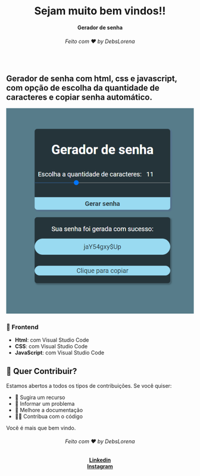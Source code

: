 <div align="center">
  <h1>Sejam muito bem vindos!!</h1>
  <strong>Gerador de senha</strong>
  <h6>Feito com ❤️ by DebsLorena</h6>
</div>
<br>


## Gerador de senha com html, css e javascript, com opção de escolha da quantidade de caracteres e copiar senha automático.

<div align="center">
    <img src="print.PNG" alt="daily.dev" width="550">
</div>


### 🎨 Frontend

*  **Html**: com Visual Studio Code 
*  **CSS**: com Visual Studio Code
*  **JavaScript**: com Visual Studio Code



## 🙌 Quer Contribuir?

Estamos abertos a todos os tipos de contribuições. Se você quiser:
* 🤔 Sugira um recurso
* 🐛 Informar um problema
* 📖 Melhore a documentação
* 👨‍💻 Contribua com o código




Você é mais que bem vindo. 


<div align="center">
    <h6>Feito com ❤️ by DebsLorena</h6>
    <a href="https://www.linkedin.com/in/loredebs/"><strong>Linkedin</strong></a></br>
    <a href="https://www.instagram.com/debslorena/"><strong>Instagram</strong></a>
</div>
